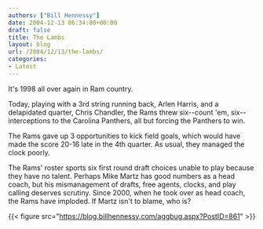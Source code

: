 ```yaml
---
authors: ["Bill Hennessy"]
date: 2004-12-13 06:34:00+00:00
draft: false
title: The Lambs
layout: blog
url: /2004/12/13/the-lambs/
categories:
- Latest
---
```


It's 1998 all over again in Ram country.




Today, playing with a 3rd string running back, Arlen Harris, and a delapidated quarter, Chris Chandler, the Rams threw six--count 'em, six--interceptions to the Carolina Panthers, all but forcing the Panthers to win.




The Rams gave up 3 opportunities to kick field goals, which would have made the score 20-16 late in the 4th quarter. As usual, they managed the clock poorly.




The Rams' roster sports six first round draft choices unable to play because they have no talent. Perhaps Mike Martz has good numbers as a head coach, but his mismanagement of drafts, free agents, clocks, and play calling deserves scrutiny. Since 2000, when he took over as head coach, the Rams have imploded. If Martz isn't to blame, who is?




{{< figure src="https://blog.billhennessy.com/aggbug.aspx?PostID=861" >}}

